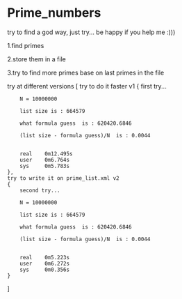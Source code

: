# Prime_numbers
try to find a god way, just try... be happy if you help me :)))

1.find primes

2.store them in a file

3.try to find more primes base on last primes in the file


try at different versions
[
    try to do it faster  v1
    {
        first try...

        N = 10000000
        
        list size is : 664579 

        what formula guess  is : 620420.6846

        (list size - formula guess)/N  is : 0.0044


        real    0m12.495s
        user    0m6.764s
        sys     0m5.783s
    },
    try to write it on prime_list.xml v2
    {
        second try...

        N = 10000000
        
        list size is : 664579 

        what formula guess  is : 620420.6846

        (list size - formula guess)/N  is : 0.0044


        real    0m5.223s
        user    0m6.272s
        sys     0m0.356s
    }
]




